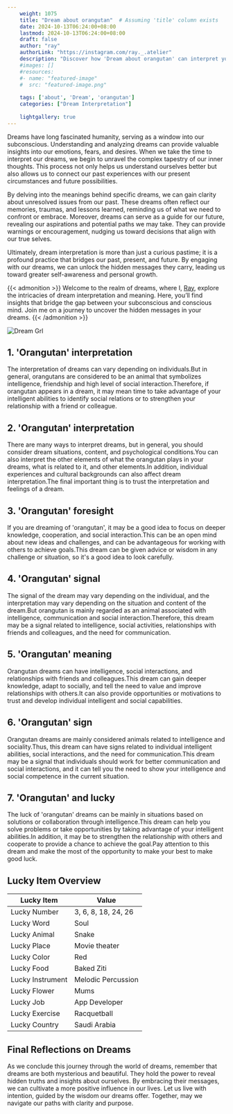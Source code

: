 ```yaml
---
    weight: 1075
    title: "Dream about orangutan"  # Assuming 'title' column exists
    date: 2024-10-13T06:24:00+08:00
    lastmod: 2024-10-13T06:24:00+08:00
    draft: false
    author: "ray"
    authorLink: "https://instagram.com/ray._.atelier"
    description: "Discover how 'Dream about orangutan' can interpret your future and uncover its significant meanings in your life."
    #images: []
    #resources:
    #- name: "featured-image"
    #  src: "featured-image.png"
    
    tags: ['about', 'Dream', 'orangutan']
    categories: ["Dream Interpretation"]
    
    lightgallery: true
---
```

    
Dreams have long fascinated humanity, serving as a window into our subconscious. Understanding and analyzing dreams can provide valuable insights into our emotions, fears, and desires. When we take the time to interpret our dreams, we begin to unravel the complex tapestry of our inner thoughts. This process not only helps us understand ourselves better but also allows us to connect our past experiences with our present circumstances and future possibilities.

By delving into the meanings behind specific dreams, we can gain clarity about unresolved issues from our past. These dreams often reflect our memories, traumas, and lessons learned, reminding us of what we need to confront or embrace. Moreover, dreams can serve as a guide for our future, revealing our aspirations and potential paths we may take. They can provide warnings or encouragement, nudging us toward decisions that align with our true selves.

Ultimately, dream interpretation is more than just a curious pastime; it is a profound practice that bridges our past, present, and future. By engaging with our dreams, we can unlock the hidden messages they carry, leading us toward greater self-awareness and personal growth.

{{< admonition >}}
Welcome to the realm of dreams, where I, [Ray](https://instagram.com/ray._.atelier), explore the intricacies of dream interpretation and meaning. Here, you’ll find insights that bridge the gap between your subconscious and conscious mind. Join me on a journey to uncover the hidden messages in your dreams.
{{< /admonition >}}

![Dream Grl](https://cdn.pixabay.com/photo/2017/11/02/03/35/gothic-2910057_1280.jpg "Dream Grl")

## 1. 'Orangutan' interpretation
The interpretation of dreams can vary depending on individuals.But in general, orangutans are considered to be an animal that symbolizes intelligence, friendship and high level of social interaction.Therefore, if orangutan appears in a dream, it may mean time to take advantage of your intelligent abilities to identify social relations or to strengthen your relationship with a friend or colleague.

## 2. 'Orangutan' interpretation
There are many ways to interpret dreams, but in general, you should consider dream situations, content, and psychological conditions.You can also interpret the other elements of what the orangutan plays in your dreams, what is related to it, and other elements.In addition, individual experiences and cultural backgrounds can also affect dream interpretation.The final important thing is to trust the interpretation and feelings of a dream.

## 3. 'Orangutan' foresight
If you are dreaming of 'orangutan', it may be a good idea to focus on deeper knowledge, cooperation, and social interaction.This can be an open mind about new ideas and challenges, and can be advantageous for working with others to achieve goals.This dream can be given advice or wisdom in any challenge or situation, so it's a good idea to look carefully.

## 4. 'Orangutan' signal
The signal of the dream may vary depending on the individual, and the interpretation may vary depending on the situation and content of the dream.But orangutan is mainly regarded as an animal associated with intelligence, communication and social interaction.Therefore, this dream may be a signal related to intelligence, social activities, relationships with friends and colleagues, and the need for communication.

## 5. 'Orangutan' meaning
Orangutan dreams can have intelligence, social interactions, and relationships with friends and colleagues.This dream can gain deeper knowledge, adapt to socially, and tell the need to value and improve relationships with others.It can also provide opportunities or motivations to trust and develop individual intelligent and social capabilities.

## 6. 'Orangutan' sign
Orangutan dreams are mainly considered animals related to intelligence and sociality.Thus, this dream can have signs related to individual intelligent abilities, social interactions, and the need for communication.This dream may be a signal that individuals should work for better communication and social interactions, and it can tell you the need to show your intelligence and social competence in the current situation.

## 7. 'Orangutan' and lucky
The luck of 'orangutan' dreams can be mainly in situations based on solutions or collaboration through intelligence.This dream can help you solve problems or take opportunities by taking advantage of your intelligent abilities.In addition, it may be to strengthen the relationship with others and cooperate to provide a chance to achieve the goal.Pay attention to this dream and make the most of the opportunity to make your best to make good luck.

## Lucky Item Overview
| Lucky Item          | Value              |
|---------------|--------------------|
| Lucky Number        | 3, 6, 8, 18, 24, 26  |
| Lucky Word          | Soul |
| Lucky Animal        | Snake |
| Lucky Place         | Movie theater     |
| Lucky Color         | Red     |
| Lucky Food          | Baked Ziti      |
| Lucky Instrument    | Melodic Percussion |
| Lucky Flower        | Mums    |
| Lucky Job           | App Developer       |
| Lucky Exercise      | Racquetball  |
| Lucky Country       | Saudi Arabia    |


##  Final Reflections on Dreams

As we conclude this journey through the world of dreams, remember that dreams are both mysterious and beautiful. They hold the power to reveal hidden truths and insights about ourselves. By embracing their messages, we can cultivate a more positive influence in our lives. Let us live with intention, guided by the wisdom our dreams offer. Together, may we navigate our paths with clarity and purpose.
